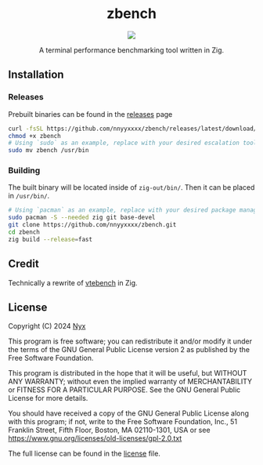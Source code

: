 <div align="center">

# zbench

![](.github/zbench.png)

A terminal performance benchmarking tool written in Zig.

</div>

## Installation

### Releases

Prebuilt binaries can be found in the [releases](https://github.com/nnyyxxxx/zbench/releases) page

```bash
curl -fsSL https://github.com/nnyyxxxx/zbench/releases/latest/download/zbench -o zbench
chmod +x zbench
# Using `sudo` as an example, replace with your desired escalation tool.
sudo mv zbench /usr/bin
```

### Building

The built binary will be located inside of `zig-out/bin/`. Then it can be placed in `/usr/bin/`.

```bash
# Using `pacman` as an example, replace with your desired package manager.
sudo pacman -S --needed zig git base-devel
git clone https://github.com/nnyyxxxx/zbench.git
cd zbench
zig build --release=fast
```

## Credit

Technically a rewrite of [vtebench](https://github.com/alacritty/vtebench) in Zig.

## License

Copyright (C) 2024 [Nyx](https://github.com/nnyyxxxx)

This program is free software; you can redistribute it and/or modify it under the terms of the GNU General Public License version 2 as published by the Free Software Foundation.

This program is distributed in the hope that it will be useful, but WITHOUT ANY WARRANTY; without even the implied warranty of MERCHANTABILITY or FITNESS FOR A PARTICULAR PURPOSE. See the GNU General Public License for more details.

You should have received a copy of the GNU General Public License along with this program; if not, write to the Free Software Foundation, Inc., 51 Franklin Street, Fifth Floor, Boston, MA 02110-1301, USA or see <https://www.gnu.org/licenses/old-licenses/gpl-2.0.txt>

The full license can be found in the [license](license) file.